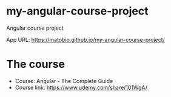 # my-angular-course-project

Angular course project

App URL: https://matobio.github.io/my-angular-course-project/

# The course

- Course: Angular - The Complete Guide
- Course link: https://www.udemy.com/share/101WgA/
